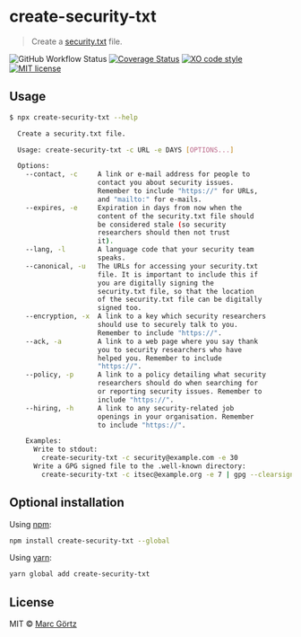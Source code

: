 # create-security-txt

> Create a [security.txt](https://securitytxt.org/) file.

![GitHub Workflow Status](https://img.shields.io/github/workflow/status/dreamseer/create-security-txt/Test%20and%20create%20coverage%20report/main)
[![Coverage Status](https://coveralls.io/repos/github/Dreamseer/create-security-txt/badge.svg?branch=main)](https://coveralls.io/github/Dreamseer/create-security-txt?branch=main)
[![XO code style](https://img.shields.io/badge/code_style-XO-5ed9c7.svg)](https://github.com/sindresorhus/xo)
[![MIT license](https://img.shields.io/github/license/dreamseer/create-security-txt.svg)](https://github.com/Dreamseer/create-security-txt/blob/main/LICENSE.md)

## Usage

```bash
$ npx create-security-txt --help

  Create a security.txt file.

  Usage: create-security-txt -c URL -e DAYS [OPTIONS...]

  Options:
    --contact, -c     A link or e-mail address for people to
                      contact you about security issues. 
                      Remember to include "https://" for URLs,
                      and "mailto:" for e-mails.
    --expires, -e     Expiration in days from now when the
                      content of the security.txt file should
                      be considered stale (so security
                      researchers should then not trust
                      it).
    --lang, -l        A language code that your security team
                      speaks.
    --canonical, -u   The URLs for accessing your security.txt
                      file. It is important to include this if
                      you are digitally signing the
                      security.txt file, so that the location
                      of the security.txt file can be digitally
                      signed too.
    --encryption, -x  A link to a key which security researchers
                      should use to securely talk to you.
                      Remember to include "https://".
    --ack, -a         A link to a web page where you say thank
                      you to security researchers who have
                      helped you. Remember to include
                      "https://".
    --policy, -p      A link to a policy detailing what security
                      researchers should do when searching for
                      or reporting security issues. Remember to
                      include "https://".
    --hiring, -h      A link to any security-related job
                      openings in your organisation. Remember
                      to include "https://".

    Examples:
      Write to stdout:
        create-security-txt -c security@example.com -e 30
      Write a GPG signed file to the .well-known directory:
        create-security-txt -c itsec@example.org -e 7 | gpg --clearsign > .well-known/security.txt
```

## Optional installation

Using [npm](https://www.npmjs.com/get-npm):

```bash
npm install create-security-txt --global
```

Using [yarn](https://yarnpkg.com/):

```bash
yarn global add create-security-txt
```

## License

MIT © [Marc Görtz](https://marcgoertz.de/)
